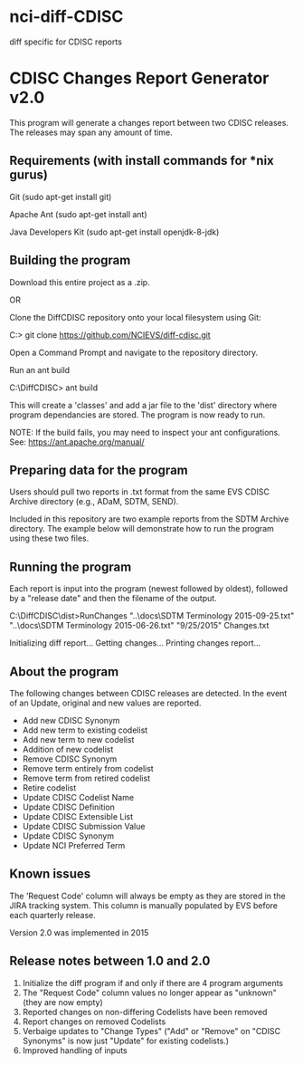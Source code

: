 # nci-diff-CDISC
diff specific for CDISC reports

CDISC Changes Report Generator v2.0
===================================

This program will generate a changes report between two CDISC releases.
The releases may span any amount of time.

Requirements (with install commands for *nix gurus)
---------------------------------------------------
Git (sudo apt-get install git)

Apache Ant (sudo apt-get install ant)

Java Developers Kit (sudo apt-get install openjdk-8-jdk)

Building the program
--------------------

Download this entire project as a .zip.

OR

Clone the DiffCDISC repository onto your local filesystem using Git:

C:\> git clone https://github.com/NCIEVS/diff-cdisc.git

Open a Command Prompt and navigate to the repository directory.

Run an ant build

C:\DiffCDISC> ant build

This will create a 'classes' and add a jar file to the 'dist' directory 
where program dependancies are stored.  The program is now ready to run.

NOTE: If the build fails, you may need to inspect your ant configurations.
See: https://ant.apache.org/manual/

Preparing data for the program
------------------------------

Users should pull two reports in .txt format from the same EVS CDISC
Archive directory (e.g., ADaM, SDTM, SEND).

Included in this repository are two example reports from the SDTM Archive
directory.  The example below will demonstrate how to run the program
using these two files.

Running the program
-------------------

Each report is input into the program (newest followed by oldest),
followed by a "release date" and then the filename of the output.

C:\DiffCDISC\dist>RunChanges "..\docs\SDTM Terminology 2015-09-25.txt" "..\docs\SDTM Terminology 2015-06-26.txt" "9/25/2015" Changes.txt

Initializing diff report...
Getting changes...
Printing changes report...

About the program
-----------------

The following changes between CDISC releases are detected.  In the event 
of an Update, original and new values are reported.

- Add new CDISC Synonym
- Add new term to existing codelist
- Add new term to new codelist
- Addition of new codelist
- Remove CDISC Synonym
- Remove term entirely from codelist
- Remove term from retired codelist
- Retire codelist
- Update CDISC Codelist Name
- Update CDISC Definition
- Update CDISC Extensible List
- Update CDISC Submission Value
- Update CDISC Synonym
- Update NCI Preferred Term

Known issues
------------

The 'Request Code' column will always be empty as they are stored in the
JIRA tracking system.  This column is manually populated by EVS before
each quarterly release.

Version 2.0 was implemented in 2015

Release notes between 1.0 and 2.0
---------------------------------

1. Initialize the diff program if and only if there are 4 program arguments
2. The "Request Code" column values no longer appear as "unknown" (they are now empty)
3. Reported changes on non-differing Codelists have been removed
4. Report changes on removed Codelists
5. Verbaige updates to "Change Types" ("Add" or "Remove" on "CDISC Synonyms" is now just "Update" for existing codelists.)
6. Improved handling of inputs

